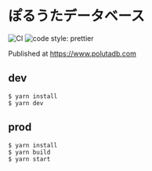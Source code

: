 # ぽるうたデータベース

![CI](https://github.com/YunosukeY/poluta-db/workflows/CI/badge.svg?branch=master)
![code style: prettier](https://img.shields.io/badge/code_style-prettier-ff69b4.svg?style=flat-square)

Published at https://www.polutadb.com

## dev

```
$ yarn install
$ yarn dev
```

## prod

```
$ yarn install
$ yarn build
$ yarn start
```
